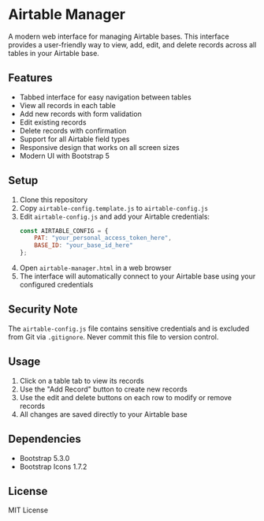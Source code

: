 # Airtable Manager

A modern web interface for managing Airtable bases. This interface provides a user-friendly way to view, add, edit, and delete records across all tables in your Airtable base.

## Features

- Tabbed interface for easy navigation between tables
- View all records in each table
- Add new records with form validation
- Edit existing records
- Delete records with confirmation
- Support for all Airtable field types
- Responsive design that works on all screen sizes
- Modern UI with Bootstrap 5

## Setup

1. Clone this repository
2. Copy `airtable-config.template.js` to `airtable-config.js`
3. Edit `airtable-config.js` and add your Airtable credentials:
   ```javascript
   const AIRTABLE_CONFIG = {
       PAT: "your_personal_access_token_here",
       BASE_ID: "your_base_id_here"
   };
   ```
4. Open `airtable-manager.html` in a web browser
5. The interface will automatically connect to your Airtable base using your configured credentials

## Security Note

The `airtable-config.js` file contains sensitive credentials and is excluded from Git via `.gitignore`. Never commit this file to version control.

## Usage

1. Click on a table tab to view its records
2. Use the "Add Record" button to create new records
3. Use the edit and delete buttons on each row to modify or remove records
4. All changes are saved directly to your Airtable base

## Dependencies

- Bootstrap 5.3.0
- Bootstrap Icons 1.7.2

## License

MIT License 